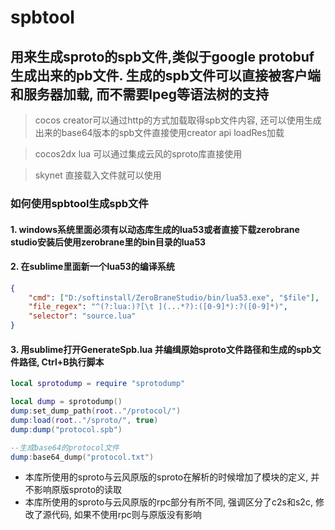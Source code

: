 # spbtool
## 用来生成sproto的spb文件,类似于google protobuf生成出来的pb文件. 生成的spb文件可以直接被客户端和服务器加载, 而不需要lpeg等语法树的支持 

> cocos creator可以通过http的方式加载取得spb文件内容, 还可以使用生成出来的base64版本的spb文件直接使用creator api loadRes加载  

> cocos2dx lua 可以通过集成云风的sproto库直接使用

> skynet 直接载入文件就可以使用 

### 如何使用spbtool生成spb文件

#### 1. windows系统里面必须有以动态库生成的lua53或者直接下载zerobrane studio安装后使用zerobrane里的bin目录的lua53

#### 2. 在sublime里面新一个lua53的编译系统
```json
{
	"cmd": ["D:/softinstall/ZeroBraneStudio/bin/lua53.exe", "$file"], 
	"file_regex": "^(?:lua:)?[\t ](...*?):([0-9]*):?([0-9]*)",
	"selector": "source.lua"
}
```

#### 3. 用sublime打开GenerateSpb.lua 并编缉原始sproto文件路径和生成的spb文件路径, Ctrl+B执行脚本
```lua
local sprotodump = require "sprotodump"

local dump = sprotodump()
dump:set_dump_path(root.."/protocol/")
dump:load(root.."/sproto/", true)
dump:dump("protocol.spb")

--生成base64的protocol文件
dump:base64_dump("protocol.txt")
```

* 本库所使用的sproto与云风原版的sproto在解析的时候增加了模块的定义, 并不影响原版sproto的读取
* 本库所使用的sproto与云风原版的rpc部分有所不同, 强调区分了c2s和s2c, 修改了源代码, 如果不使用rpc则与原版没有影响

